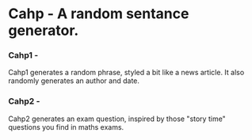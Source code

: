 # Cahp - A random sentance generator.
### Cahp1 -
Cahp1 generates a random phrase, styled a bit like a news article. It also randomly generates an author and date.
### Cahp2 - 
Cahp2 generates an exam question, inspired by those "story time" questions you find in maths exams.